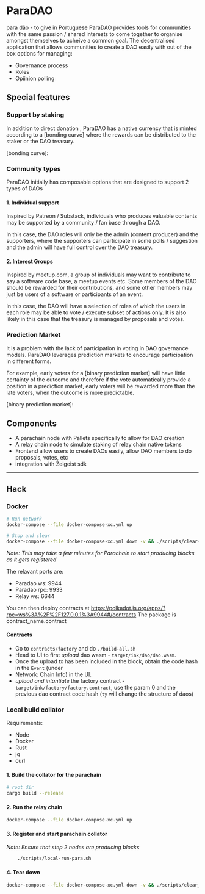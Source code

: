 # ParaDAO

para dão - to give in Portuguese
ParaDAO provides tools for communities with the same passion / shared interests to come together to organise amongst themselves to acheive a common goal.
The decentralised application that allows communities to create a DAO easily with out of the box options for managing:

-   Governance process
-   Roles
-   Opiinion polling

## Special features

### Support by staking

In addition to direct donation , ParaDAO has a native currency that is minted according to a [bonding curve] where the rewards can be distributed to the staker or the DAO treasury.

[bonding curve]:

### Community types

ParaDAO initially has composable options that are designed to support 2 types of DAOs

#### 1. Individual support

Inspired by Patreon / Substack,
individuals who produces valuable contents may be supported by a community / fan base through a DAO.

In this case,
the DAO roles will only be the admin (content producer) and the supporters,
where the supporters can participate in some polls / suggestion and the admin will have full control over the DAO treasury.

#### 2. Interest Groups

Inspired by meetup.com,
a group of individuals may want to contribute to say a software code base, a meetup events etc.
Some members of the DAO should be rewarded for their contributions,
and some other members may just be users of a software or participants of an event.

In this case,
the DAO will have a selection of roles of which the users in each role may be able to vote / execute subset of actions only.
It is also likely in this case that the treasury is managed by proposals and votes.

### Prediction Market

It is a problem with the lack of participation in voting in DAO governance models.
ParaDAO leverages prediction markets to encourage participation in different forms.

For example,
early voters for a [binary prediction market] will have little certainty of the outcome and therefore if the vote automatically provide a position in a prediction market,
early voters will be rewarded more than the late voters, when the outcome is more predictable.

[binary prediction market]:

## Components

-   A parachain node with Pallets specifically to allow for DAO creation
-   A relay chain node to simulate staking of relay chain native tokens
-   Frontend allow users to create DAOs easily, allow DAO members to do proposals, votes, etc
-   integration with Zeigeist sdk

---

## Hack

### Docker

```sh
# Run network
docker-compose --file docker-compose-xc.yml up

# Stop and clear
docker-compose --file docker-compose-xc.yml down -v && ./scripts/clear-all.sh
```

_Note: This may take a few minutes for Parachain to start producing blocks as it gets registered_

The relavant ports are:

-   Paradao ws: 9944
-   Paradao rpc: 9933
-   Relay ws: 6644

You can then deploy contracts at https://polkadot.js.org/apps/?rpc=ws%3A%2F%2F127.0.0.1%3A9944#/contracts
The package is contract_name.contract

#### Contracts

-   Go to `contracts/factory` and do `./build-all.sh`
-   Head to UI to first _upload_ dao wasm - `target/ink/dao/dao.wasm`.
-   Once the upload tx has been included in the block, obtain the code hash in the `Event` (under
-   Network: Chain Info) in the UI.
-   _upload and intantiate_ the factory contract - `target/ink/factory/factory.contract`, use the param
    0 and the previous dao contract code hash (`ty` will change the structure of daos)

### Local build collator

Requirements:

-   Node
-   Docker
-   Rust
-   jq
-   curl

#### 1. Build the collator for the parachain

```sh
# root dir
cargo build --release
```

#### 2. Run the relay chain

```sh
docker-compose --file docker-compose-xc.yml up
```

#### 3. Register and start parachain collator

_Note: Ensure that step 2 nodes are producing blocks_

```sh
	./scripts/local-run-para.sh
```

#### 4. Tear down

```sh
docker-compose --file docker-compose-xc.yml down -v && ./scripts/clear_all.sh
```
